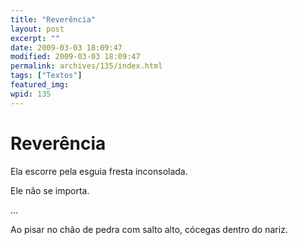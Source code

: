 ```yaml
---
title: "Reverência"
layout: post
excerpt: ""
date: 2009-03-03 18:09:47
modified: 2009-03-03 18:09:47
permalink: archives/135/index.html
tags: ["Textos"]
featured_img: 
wpid: 135
---
```


# Reverência

Ela escorre pela esguia fresta inconsolada.

Ele não se importa.

…

Ao pisar no chão de pedra com salto alto, cócegas dentro do nariz.
